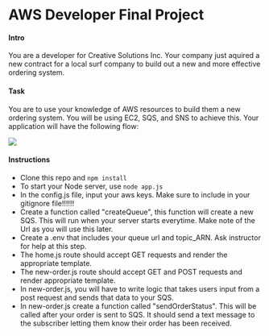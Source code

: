 # AWS Developer Final Project

#### Intro
You are a developer for Creative Solutions Inc. Your company just aquired a new contract for a local surf company to build out a new and more effective ordering system.

#### Task
You are to use your knowledge of AWS resources to build them a new ordering system. You will be using EC2, SQS, and SNS to achieve this. Your application will have the following flow: 

![](https://i.imgur.com/dzXj7Eh.png)

#### Instructions
- Clone this repo and ```npm install```
- To start your Node server, use ```node app.js```
- In the config.js file, input your aws keys. Make sure to include in your gitignore file!!!!!!
- Create a function called "createQueue", this function will create a new SQS. This will run when your server starts everytime. Make note of the Url as you will use this later.
- Create a .env that includes your queue url and topic_ARN. Ask instructor for help at this step.
- The home.js route should accept GET requests and render the appropriate template.
- The new-order.js route should accept GET and POST requests and render appropriate template.
- In new-order.js, you will have to write logic that takes users input from a post request and sends that data to your SQS.
- In new-order.js create a function called "sendOrderStatus". This will be called after your order is sent to SQS. It should send a text message to the subscriber letting them know their order has been received.

